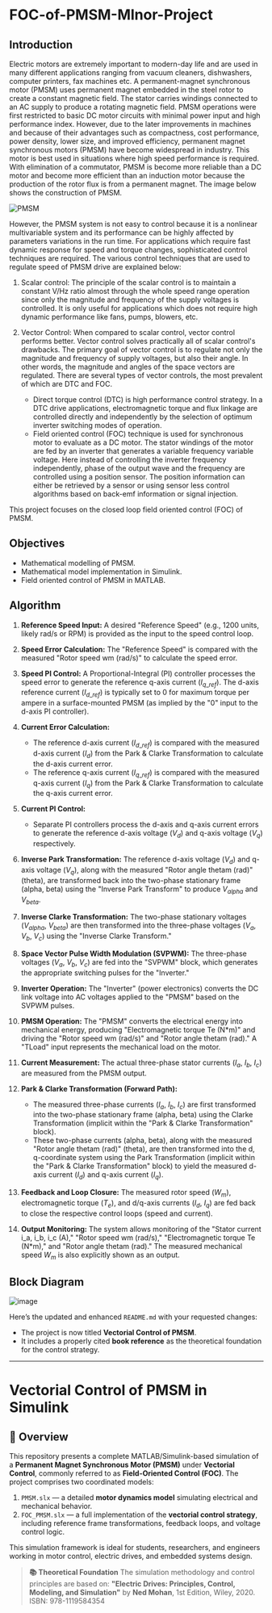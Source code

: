 # FOC-of-PMSM-MInor-Project

## Introduction

Electric motors are extremely important to modern-day life and are used in many different applications ranging from vacuum cleaners, dishwashers, computer printers, fax machines etc. A permanent-magnet synchronous motor (PMSM) uses permanent magnet embedded in the steel rotor to create a constant magnetic field. The stator carries windings connected to an AC supply to produce a rotating magnetic field.
PMSM operations were first restricted to basic DC motor circuits with minimal power input and high performance index. However, due to the later improvements in machines and because of their advantages such as compactness, cost performance, power density, lower size, and improved efficiency, permanent magnet synchronous motors (PMSM) have become widespread in industry. This motor is best used in situations where high speed performance is required. With elimination of a commutator, PMSM is become more reliable than a DC motor and become more efficient than an induction motor because the production of the rotor flux is from a permanent magnet. The image below shows the construction of PMSM.

![PMSM](https://user-images.githubusercontent.com/67676040/124380763-2c5adc00-dcdc-11eb-93e9-a4777df9ce3c.png)

However, the PMSM system is not easy to control because it is a nonlinear multivariable system and its performance can be highly affected by parameters variations in the run time. For applications which require fast dynamic response for speed and torque changes, sophisticated control techniques are required. The various control techniques that are used to regulate speed of PMSM drive are explained below: 

1. Scalar control: The principle of the scalar control is to maintain a constant V/Hz ratio almost through the whole speed range operation since only the magnitude and frequency of the supply voltages is controlled. It is only useful for applications which does not require high dynamic performance like fans, pumps, blowers, etc.

2. Vector Control: When compared to scalar control, vector control performs better. Vector control solves practically all of scalar control's drawbacks. The primary goal of vector control is to regulate not only the magnitude and frequency of supply voltages, but also their angle. In other words, the magnitude and angles of the space vectors are regulated. There are several types of vector controls, the most prevalent of which are DTC and FOC.

    - Direct torque control (DTC) is high performance control strategy. In a DTC drive applications, electromagnetic torque and flux linkage are controlled directly and independently by the selection of optimum inverter switching modes of operation.
    - Field oriented control (FOC) technique is used for synchronous motor to evaluate as a DC motor. The stator windings of the motor are fed by an inverter that generates a variable frequency variable voltage. Here instead of controlling the inverter frequency independently, phase of the output wave and the frequency are controlled using a position sensor. The position information can either be retrieved by a sensor or using sensor less control algorithms based on back-emf information or signal injection.

This project focuses on the closed loop field oriented control (FOC) of PMSM.

## Objectives

- Mathematical modelling of PMSM.
- Mathematical model implementation in Simulink.
- Field oriented control of PMSM in MATLAB.

## Algorithm

1.  **Reference Speed Input:** A desired "Reference Speed" (e.g., 1200 units, likely rad/s or RPM) is provided as the input to the speed control loop.

2.  **Speed Error Calculation:** The "Reference Speed" is compared with the measured "Rotor speed wm (rad/s)" to calculate the speed error.

3.  **Speed PI Control:** A Proportional-Integral (PI) controller processes the speed error to generate the reference q-axis current ($I_{q\_ref}$). The d-axis reference current ($I_{d\_ref}$) is typically set to 0 for maximum torque per ampere in a surface-mounted PMSM (as implied by the "0" input to the d-axis PI controller).

4.  **Current Error Calculation:**
    * The reference d-axis current ($I_{d\_ref}$) is compared with the measured d-axis current ($I_d$) from the Park & Clarke Transformation to calculate the d-axis current error.
    * The reference q-axis current ($I_{q\_ref}$) is compared with the measured q-axis current ($I_q$) from the Park & Clarke Transformation to calculate the q-axis current error.

5.  **Current PI Control:**
    * Separate PI controllers process the d-axis and q-axis current errors to generate the reference d-axis voltage ($V_d$) and q-axis voltage ($V_q$) respectively.

6.  **Inverse Park Transformation:** The reference d-axis voltage ($V_d$) and q-axis voltage ($V_q$), along with the measured "Rotor angle thetam (rad)" (theta), are transformed back into the two-phase stationary frame (alpha, beta) using the "Inverse Park Transform" to produce $V_{alpha}$ and $V_{beta}$.

7.  **Inverse Clarke Transformation:** The two-phase stationary voltages ($V_{alpha}$, $V_{beta}$) are then transformed into the three-phase voltages ($V_a$, $V_b$, $V_c$) using the "Inverse Clarke Transform."

8.  **Space Vector Pulse Width Modulation (SVPWM):** The three-phase voltages ($V_a$, $V_b$, $V_c$) are fed into the "SVPWM" block, which generates the appropriate switching pulses for the "Inverter."

9.  **Inverter Operation:** The "Inverter" (power electronics) converts the DC link voltage into AC voltages applied to the "PMSM" based on the SVPWM pulses.

10. **PMSM Operation:** The "PMSM" converts the electrical energy into mechanical energy, producing "Electromagnetic torque Te (N*m)" and driving the "Rotor speed wm (rad/s)" and "Rotor angle thetam (rad)." A "TLoad" input represents the mechanical load on the motor.

11. **Current Measurement:** The actual three-phase stator currents ($I_a$, $I_b$, $I_c$) are measured from the PMSM output.

12. **Park & Clarke Transformation (Forward Path):**
    * The measured three-phase currents ($I_a$, $I_b$, $I_c$) are first transformed into the two-phase stationary frame (alpha, beta) using the Clarke Transformation (implicit within the "Park & Clarke Transformation" block).
    * These two-phase currents (alpha, beta), along with the measured "Rotor angle thetam (rad)" (theta), are then transformed into the d, q-coordinate system using the Park Transformation (implicit within the "Park & Clarke Transformation" block) to yield the measured d-axis current ($I_d$) and q-axis current ($I_q$).

13. **Feedback and Loop Closure:** The measured rotor speed ($W_m$), electromagnetic torque ($T_e$), and d/q-axis currents ($I_d$, $I_q$) are fed back to close the respective control loops (speed and current).

14. **Output Monitoring:** The system allows monitoring of the "Stator current i_a, i_b, i_c (A)," "Rotor speed wm (rad/s)," "Electromagnetic torque Te (N*m)," and "Rotor angle thetam (rad)." The measured mechanical speed $W_m$ is also explicitly shown as an output.

## Block Diagram

![image](https://user-images.githubusercontent.com/67676040/124380871-e8b4a200-dcdc-11eb-829f-b376740b81cd.png)

Here’s the updated and enhanced `README.md` with your requested changes:

* The project is now titled **Vectorial Control of PMSM**.
* It includes a properly cited **book reference** as the theoretical foundation for the control strategy.

---

# **Vectorial Control of PMSM in Simulink**

## 📘 Overview

This repository presents a complete MATLAB/Simulink-based simulation of a **Permanent Magnet Synchronous Motor (PMSM)** under **Vectorial Control**, commonly referred to as **Field-Oriented Control (FOC)**. The project comprises two coordinated models:

1. `PMSM.slx` — a detailed **motor dynamics model** simulating electrical and mechanical behavior.
2. `FOC_PMSM.slx` — a full implementation of the **vectorial control strategy**, including reference frame transformations, feedback loops, and voltage control logic.

This simulation framework is ideal for students, researchers, and engineers working in motor control, electric drives, and embedded systems design.

> **📚 Theoretical Foundation**
> The simulation methodology and control principles are based on:
> **"Electric Drives: Principles, Control, Modeling, and Simulation"**
> by **Ned Mohan**, 1st Edition, Wiley, 2020.
> ISBN: 978-1119584354

